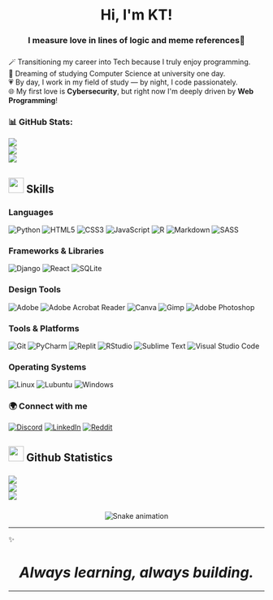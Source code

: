 <h1 align="center">
 Hi, I'm KT!
</h1> 

###

<h3 align="center">I measure love in lines of logic and meme references🚀</h3>


###

🪄 Transitioning my career into Tech because I truly enjoy programming.  
🩵 Dreaming of studying Computer Science at university one day.  
💗 By day, I work in my field of study — by night, I code passionately.  
🌐 My first love is **Cybersecurity**, but right now I'm deeply driven by **Web Programming**!

###

### 📊 GitHub Stats:

![](https://github-readme-stats.vercel.app/api?username=kaucodes&theme=dark&hide_border=false&include_all_commits=false&count_private=false)<br/>
![](https://nirzak-streak-stats.vercel.app/?user=kaucodes&theme=dark&hide_border=false)<br/>
![](https://github-readme-stats.vercel.app/api/top-langs/?username=kaucodes&theme=dark&hide_border=false&include_all_commits=false&count_private=false&layout=compact)

###

<h2 align="left"> <img src="https://media2.giphy.com/media/QssGEmpkyEOhBCb7e1/giphy.gif?cid=ecf05e47a0n3gi1bfqntqmob8g9aid1oyj2wr3ds3mg700bl&rid=giphy.gif" width ="30"> Skills</h2>

###

 ### Languages
![Python](https://img.shields.io/badge/python-3670A0?style=for-the-badge&logo=python&logoColor=ffdd54) ![HTML5](https://img.shields.io/badge/html5-%23E34F26.svg?style=for-the-badge&logo=html5&logoColor=white) ![CSS3](https://img.shields.io/badge/css3-%231572B6.svg?style=for-the-badge&logo=css3&logoColor=white) ![JavaScript](https://img.shields.io/badge/javascript-%23323330.svg?style=for-the-badge&logo=javascript&logoColor=%23F7DF1E) ![R](https://img.shields.io/badge/r-%23276DC3.svg?style=for-the-badge&logo=r&logoColor=white) ![Markdown](https://img.shields.io/badge/markdown-%23000000.svg?style=for-the-badge&logo=markdown&logoColor=white) ![SASS](https://img.shields.io/badge/SASS-hotpink.svg?style=for-the-badge&logo=SASS&logoColor=white)

 ### Frameworks & Libraries
![Django](https://img.shields.io/badge/django-%23092E20.svg?style=for-the-badge&logo=django&logoColor=white) ![React](https://img.shields.io/badge/react-%2320232a.svg?style=for-the-badge&logo=react&logoColor=%2361DAFB) ![SQLite](https://img.shields.io/badge/sqlite-%2307405e.svg?style=for-the-badge&logo=sqlite&logoColor=white)

 ### Design Tools 
![Adobe](https://img.shields.io/badge/adobe-%23FF0000.svg?style=for-the-badge&logo=adobe&logoColor=white) ![Adobe Acrobat Reader](https://img.shields.io/badge/Adobe%20Acrobat%20Reader-EC1C24.svg?style=for-the-badge&logo=Adobe%20Acrobat%20Reader&logoColor=white) ![Canva](https://img.shields.io/badge/Canva-%2300C4CC.svg?style=for-the-badge&logo=Canva&logoColor=white) ![Gimp](https://img.shields.io/badge/Gimp-657D8B?style=for-the-badge&logo=gimp&logoColor=FFFFFF) ![Adobe Photoshop](https://img.shields.io/badge/adobe%20photoshop-%2331A8FF.svg?style=for-the-badge&logo=adobe%20photoshop&logoColor=white) 

 ### Tools & Platforms
![Git](https://img.shields.io/badge/git-%23F05033.svg?style=for-the-badge&logo=git&logoColor=white) ![PyCharm](https://img.shields.io/badge/pycharm-143?style=for-the-badge&logo=pycharm&logoColor=black&color=black&labelColor=green) ![Replit](https://img.shields.io/badge/Replit-DD1200?style=for-the-badge&logo=Replit&logoColor=white) ![RStudio](https://img.shields.io/badge/RStudio-4285F4?style=for-the-badge&logo=rstudio&logoColor=white) ![Sublime Text](https://img.shields.io/badge/sublime_text-%23575757.svg?style=for-the-badge&logo=sublime-text&logoColor=important) ![Visual Studio Code](https://img.shields.io/badge/Visual%20Studio%20Code-0078d7.svg?style=for-the-badge&logo=visual-studio-code&logoColor=white) 

 ### Operating Systems
![Linux](https://img.shields.io/badge/Linux-FCC624?style=for-the-badge&logo=linux&logoColor=black) ![Lubuntu](https://img.shields.io/badge/-Lubuntu-%230065C2?style=for-the-badge&logo=lubuntu&logoColor=white) ![Windows](https://img.shields.io/badge/Windows-0078D6?style=for-the-badge&logo=windows&logoColor=white)

###

### 🌍 Connect with me

[![Discord](https://img.shields.io/badge/Discord-%237289DA.svg?logo=discord&logoColor=white)](https://discord.gg/kaiteahmad) [![LinkedIn](https://img.shields.io/badge/LinkedIn-%230077B5.svg?logo=linkedin&logoColor=white)](https://linkedin.com/in/kauthar-ahmad-0b2941226) [![Reddit](https://img.shields.io/badge/Reddit-%23FF4500.svg?logo=Reddit&logoColor=white)](https://reddit.com/user/ScaryGold9641)

###

<h2 align="left"> <img src="https://media.giphy.com/media/iY8CRBdQXODJSCERIr/giphy.gif" width="30"> Github Statistics</h2>

###

![](https://github-readme-stats.vercel.app/api?username=kaucodes&theme=dark&hide_border=false&include_all_commits=false&count_private=false)<br/>
![](https://nirzak-streak-stats.vercel.app/?user=kaucodes&theme=dark&hide_border=false)<br/>
![](https://github-readme-stats.vercel.app/api/top-langs/?username=kaucodes&theme=dark&hide_border=false&include_all_commits=false&count_private=false&layout=compact)

###

<div align="center">
  <img src="https://profile-readme-generator.com/assets/snake.svg" alt="Snake animation" />
</div>

---
✨ <h1 align="center"><i>Always learning, always building.</i></h1>

---
